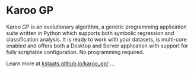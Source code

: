 # Karoo GP

Karoo GP is an evolutionary algorithm, a genetic programming application suite written in Python which supports both 
symbolic regression and classification analysis. It is ready to work with your datasets, is multi-core enabled and 
offers both a Desktop and Server application with support for fully scriptable configuration. No programming required.

Learn more at <a href="http://kstaats.github.io/karoo_gp/">kstaats.github.io/karoo_gp/</a> ...
